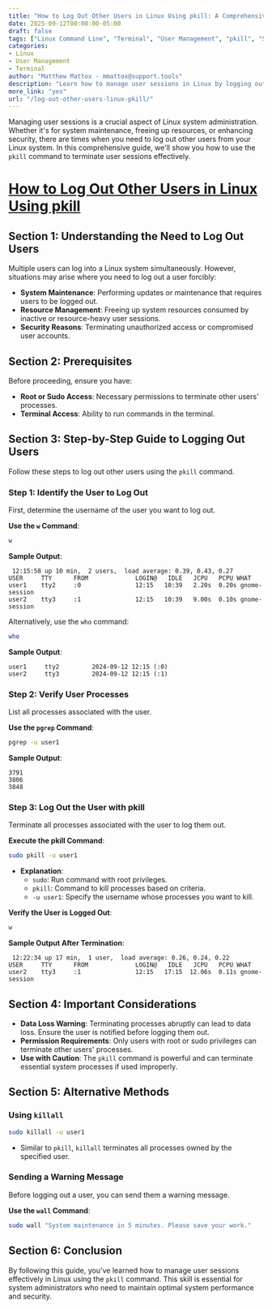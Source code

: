```yaml
---
title: "How to Log Out Other Users in Linux Using pkill: A Comprehensive Guide"
date: 2025-09-12T00:00:00-05:00
draft: false
tags: ["Linux Command Line", "Terminal", "User Management", "pkill", "Session Management"]
categories:
- Linux
- User Management
- Terminal
author: "Matthew Mattox - mmattox@support.tools"
description: "Learn how to manage user sessions in Linux by logging out other users using the pkill command."
more_link: "yes"
url: "/log-out-other-users-linux-pkill/"
---
```


Managing user sessions is a crucial aspect of Linux system administration. Whether it's for system maintenance, freeing up resources, or enhancing security, there are times when you need to log out other users from your Linux system. In this comprehensive guide, we'll show you how to use the `pkill` command to terminate user sessions effectively.

<!--more-->

# [How to Log Out Other Users in Linux Using pkill](#how-to-log-out-other-users-in-linux-using-pkill)
## Section 1: Understanding the Need to Log Out Users  
Multiple users can log into a Linux system simultaneously. However, situations may arise where you need to log out a user forcibly:

- **System Maintenance**: Performing updates or maintenance that requires users to be logged out.
- **Resource Management**: Freeing up system resources consumed by inactive or resource-heavy user sessions.
- **Security Reasons**: Terminating unauthorized access or compromised user accounts.

## Section 2: Prerequisites  
Before proceeding, ensure you have:

- **Root or Sudo Access**: Necessary permissions to terminate other users' processes.
- **Terminal Access**: Ability to run commands in the terminal.

## Section 3: Step-by-Step Guide to Logging Out Users  
Follow these steps to log out other users using the `pkill` command.

### Step 1: Identify the User to Log Out
First, determine the username of the user you want to log out.

**Use the `w` Command**:

```bash
w
```

**Sample Output**:

```
 12:15:58 up 10 min,  2 users,  load average: 0.39, 0.43, 0.27
USER     TTY      FROM             LOGIN@   IDLE   JCPU   PCPU WHAT
user1    tty2     :0               12:15   10:39   2.20s  0.20s gnome-session
user2    tty3     :1               12:15   10:39   9.00s  0.10s gnome-session
```

Alternatively, use the `who` command:

```bash
who
```

**Sample Output**:

```
user1     tty2         2024-09-12 12:15 (:0)
user2     tty3         2024-09-12 12:15 (:1)
```

### Step 2: Verify User Processes
List all processes associated with the user.

**Use the `pgrep` Command**:

```bash
pgrep -u user1
```

**Sample Output**:

```
3791
3806
3848
```

### Step 3: Log Out the User with pkill
Terminate all processes associated with the user to log them out.

**Execute the pkill Command**:

```bash
sudo pkill -u user1
```

- **Explanation**:
  - `sudo`: Run command with root privileges.
  - `pkill`: Command to kill processes based on criteria.
  - `-u user1`: Specify the username whose processes you want to kill.

**Verify the User is Logged Out**:

```bash
w
```

**Sample Output After Termination**:

```
 12:22:34 up 17 min,  1 user,  load average: 0.26, 0.24, 0.22
USER     TTY      FROM             LOGIN@   IDLE   JCPU   PCPU WHAT
user2    tty3     :1               12:15   17:15  12.06s  0.11s gnome-session
```

## Section 4: Important Considerations  
- **Data Loss Warning**: Terminating processes abruptly can lead to data loss. Ensure the user is notified before logging them out.
- **Permission Requirements**: Only users with root or sudo privileges can terminate other users' processes.
- **Use with Caution**: The `pkill` command is powerful and can terminate essential system processes if used improperly.

## Section 5: Alternative Methods  
### Using `killall`

```bash
sudo killall -u user1
```

- Similar to `pkill`, `killall` terminates all processes owned by the specified user.

### Sending a Warning Message

Before logging out a user, you can send them a warning message.

**Use the `wall` Command**:

```bash
sudo wall "System maintenance in 5 minutes. Please save your work."
```

## Section 6: Conclusion  
By following this guide, you've learned how to manage user sessions effectively in Linux using the `pkill` command. This skill is essential for system administrators who need to maintain optimal system performance and security.
